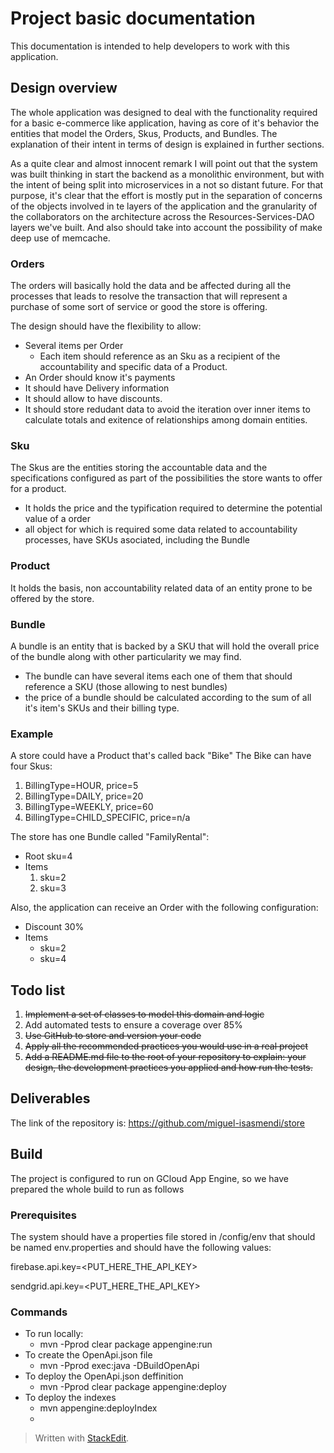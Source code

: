 # Project  basic documentation
This documentation is intended to help developers to work with this application.

## Design overview
The whole application was designed to deal with the functionality required for a basic e-commerce like application, having as core of it's behavior the entities that model the Orders, Skus, Products, and Bundles. The explanation of their intent in terms of design is explained in further sections.

As a  quite clear and almost innocent remark I will point out that the system was built thinking in start the backend as a monolithic environment, but with the intent of being split into microservices in a not so distant future. For that purpose, it's clear that the  effort is mostly put in the separation of concerns of the objects involved in te layers of the application and the granularity of the collaborators on the architecture across the Resources-Services-DAO layers we've built. And also should take into account the possibility of make deep use of memcache.

### Orders
The orders will basically hold the data and be affected during all the processes that leads to resolve the transaction that will represent a purchase of some sort of service or good the store is offering.

The design should have the flexibility to allow:
* Several items per Order
    * Each item should reference as an Sku as a recipient of the accountability and specific data of a Product.
* An Order should know it's payments
* It should have Delivery information
* It should allow to have discounts.
* It should store redudant data to avoid the iteration over inner items to calculate totals and exitence of relationships among domain entities.
### Sku
The Skus are the entities storing the accountable data and the specifications configured as part of the possibilities the store wants to offer for a product.

* It holds the price and the typification required to determine the potential value of a order
* all object for which is required some data related to accountability processes, have SKUs asociated, including the Bundle
### Product
It holds the basis, non accountability related data of an entity prone to be offered by the store.
### Bundle
A bundle is an entity that is backed by a SKU that will hold the overall price of the bundle along with other particularity we may find.
* The bundle can have several items each one of them that should reference a SKU (those allowing to nest bundles)
* the price of a bundle should be calculated according to the sum of all it's item's SKUs and their billing type.

### Example
A store could have a Product that's called back "Bike"
The Bike can have four Skus:
1. BillingType=HOUR, price=5
2. BillingType=DAILY, price=20
3. BillingType=WEEKLY, price=60
4. BillingType=CHILD_SPECIFIC, price=n/a

The store has one Bundle called "FamilyRental":
* Root sku=4
* Items
    1. sku=2
    2. sku=3

Also, the application can receive an Order with the following configuration:
* Discount 30%
* Items
    * sku=2
    * sku=4

## Todo list
1. ~~Implement a set of classes to model this domain and logic~~
2. Add automated tests to ensure a coverage over 85%
3. ~~Use GitHub to store and version your code~~
4. ~~Apply all the recommended practices you would use in a real project~~
5. ~~Add a README.md file to the root of your repository to explain: your design, the development practices you applied and how run the tests.~~

## Deliverables
The link of the repository is:
https://github.com/miguel-isasmendi/store

## Build
The project is configured to run on GCloud App Engine, so we have prepared the whole build to run as follows
### Prerequisites
The system should have a properties file stored in /config/env that should be named env.properties and should have the following values:

firebase.api.key=<PUT_HERE_THE_API_KEY>

sendgrid.api.key=<PUT_HERE_THE_API_KEY>

### Commands
* To run locally:
    * mvn -Pprod clear package appengine:run
* To create the OpenApi.json file
    * mvn -Pprod exec:java -DBuildOpenApi 
* To deploy the OpenApi.json deffinition
    * mvn -Pprod clear package appengine:deploy
* To deploy the indexes
    * mvn appengine:deployIndex
    * 


> Written with [StackEdit](https://stackedit.io/).

